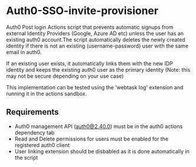 # Auth0-SSO-invite-provisioner
Auth0 Post login Actions script that prevents automatic signups from external Identity Providers (Google, Azure AD etc) unless 
the user has an existing auth0 account.The script automatically deletes the newly created identity if there is not an
existing (username-password) user with the same email in auth0. 

If an existing user
exists, it automatically links them with the new IDP identity and keeps the existing auth0 user as the primary identity 
(Note: this may not be secure depending on your use case)

This implementation can be tested using the 'webtask log' extension and running it in the actions sandbox.

## Requirements
- Auth0 management API (auth0@2.40.0) must be in the auth0 actions dependency tab 
- Read and Delete permissions for users must be enabled for the registered auth0 client
- User linking extension should be disbabled as it is done automatically in the script
